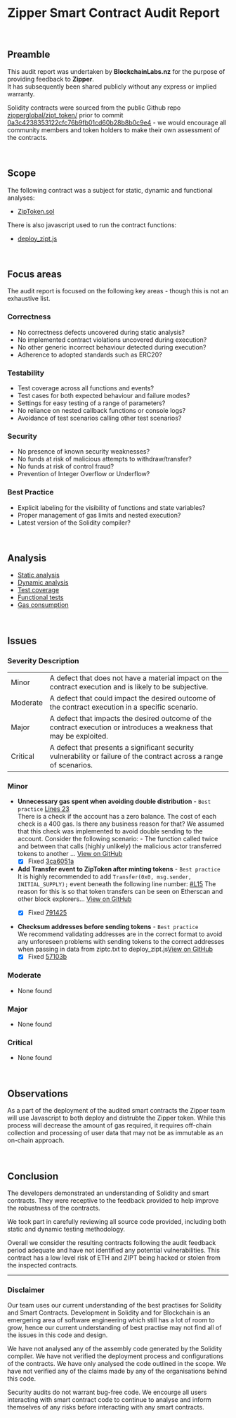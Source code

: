 # Zipper Smart Contract Audit Report
<br>

## Preamble
This audit report was undertaken by <b>BlockchainLabs.nz</b> for the purpose of providing feedback to <b>Zipper</b>. <br>It has subsequently been shared publicly without any express or implied warranty.

Solidity contracts were sourced from the public Github repo [zipperglobal/zipt_token/](https://github.com/zipperglobal/zipt_token) prior to commit [0a3c4238353122cfc76b9fb01cd60b28b8b0c9e4](https://github.com/zipperglobal/zipt_token/tree/0a3c4238353122cfc76b9fb01cd60b28b8b0c9e4) - we would encourage all community members and token holders to make their own assessment of the contracts.

<br>

## Scope
The following contract was a subject for static, dynamic and functional analyses:  

- [ZipToken.sol](https://github.com/zipperglobal/zipt_token/blob/0a3c4238353122cfc76b9fb01cd60b28b8b0c9e4/contracts/ZipToken.sol)
 
There is also javascript used to run the contract functions:

- [deploy_zipt.js](https://github.com/zipperglobal/zipt_token/blob/0a3c4238353122cfc76b9fb01cd60b28b8b0c9e4/deploy_zipt.js)

<br>

## Focus areas
The audit report is focused on the following key areas - though this is not an exhaustive list.


### Correctness
- No correctness defects uncovered during static analysis?
- No implemented contract violations uncovered during execution?
- No other generic incorrect behaviour detected during execution?
- Adherence to adopted standards such as ERC20?

### Testability
- Test coverage across all functions and events?
- Test cases for both expected behaviour and failure modes?
- Settings for easy testing of a range of parameters?
- No reliance on nested callback functions or console logs?
- Avoidance of test scenarios calling other test scenarios?

### Security
- No presence of known security weaknesses?
- No funds at risk of malicious attempts to withdraw/transfer?
- No funds at risk of control fraud?
- Prevention of Integer Overflow or Underflow?

### Best Practice
- Explicit labeling for the visibility of functions and state variables?
- Proper management of gas limits and nested execution?
- Latest version of the Solidity compiler?

<br>

## Analysis

- [Static analysis](static-analysis.md)
- [Dynamic analysis](dynamic-analysis.md)
- [Test coverage](test-coverage.md)
- [Functional tests](functional-tests.md)
- [Gas consumption](gas-consumption-report.md)

<br>

## Issues

### Severity Description
<table>
<tr>
	<td>Minor</td>
	<td>A defect that does not have a material impact on the contract execution and is likely to be subjective.</td>
</tr>
<tr>
	<td>Moderate</td>
	<td>A defect that could impact the desired outcome of the contract execution in a specific scenario.</td>
</tr>
<tr>
	<td>Major</td>
	<td> A defect that impacts the desired outcome of the contract execution or introduces a weakness that may be exploited.</td>
</tr>
<tr>
	<td>Critical</td>
	<td>A defect that presents a significant security vulnerability or failure of the contract across a range of scenarios.</td>
</tr>
</table>

### Minor
- **Unnecessary gas spent when avoiding double distribution** - `Best practice` [Lines 23](https://github.com/BlockchainLabsNZ/zipper-contracts/blob/f5fca30589042cffe83ee140c91ae6133de58ab5/contracts/ZipToken.sol#L23)<br>There is a check if the account has a zero balance. The cost of each check is a 400 gas. Is there any business reason for that? We assumed that this check was implemented to avoid double sending to the account. Consider the following scenario: - The function called twice and between that calls (highly unlikely) the malicious actor transferred tokens to another ... [View on GitHub](https://github.com/BlockchainLabsNZ/zipper-contracts/issues/2)
	- [x] Fixed [3ca6051a](https://github.com/zipperglobal/zipt_token/commit/3ca6051a9c3b2b6b50d5799297c8f91a838b81b3)

- **Add Transfer event to ZipToken after minting tokens** - `Best practice` <br>
It is highly recommended to add `Transfer(0x0, msg.sender, INITIAL_SUPPLY);` event beneath the following line number: [#L15](https://github.com/BlockchainLabsNZ/zipper-contracts/blob/master/contracts/ZipToken.sol#L15]) The reason for this is so that token transfers can be seen on Etherscan and other block explorers... [View on GitHub](https://github.com/BlockchainLabsNZ/zipper-contracts/issues/1)
  - [x] Fixed [791425](https://github.com/zipperglobal/zipt_token/commit/791425db4b95fbb21bda958aa81e2aa666335c8b)


- **Checksum addresses before sending tokens** - `Best practice` <br>
We recommend validating addresses are in the correct format to avoid any unforeseen problems with sending tokens to the correct addresses when passing in data from ziptc.txt to deploy_zipt.js[View on GitHub](https://github.com/BlockchainLabsNZ/zipper-contracts/issues/3)
  - [x] Fixed [57103b](https://github.com/zipperglobal/zipt_token/commit/57103b701e18614a13f5979d44c3657af515c5c0)
  
### Moderate
- None found

### Major
- None found

### Critical
- None found

<br>

## Observations
As a part of the deployment of the audited smart contracts the Zipper team will use Javascript to both deploy and distrubte the Zipper token. While this process will decrease the amount of gas required, it requires off-chain collection and processing of user data that may not be as immutable as an on-chain approach.  

<br>

## Conclusion
The developers demonstrated an understanding of Solidity and smart contracts. They were receptive to the feedback provided to help improve the robustness of the contracts.

We took part in carefully reviewing all source code provided, including both static and dynamic testing methodology. 

Overall we consider the resulting contracts following the audit feedback period adequate and have not identified any potential vulnerabilities. This contract has a low level risk of ETH and ZIPT being hacked or stolen from the inspected contracts.

<hr>

### Disclaimer

Our team uses our current understanding of the best practises for Solidity and Smart Contracts. Development in Solidity and for Blockchain is an emergering area of software engineering which still has a lot of room to grow, hence our current understanding of best practise may not find all of the issues in this code and design. 

We have not analysed any of the assembly code generated by the Solidity compiler. We have not verified the deployment process and configurations of the contracts. We have only analysed the code outlined in the scope. We have not verified any of the claims made by any of the organisations behind this code. 

Security audits do not warrant bug-free code. We encourge all users interacting with smart contract code to continue to analyse and inform themselves of any risks before interacting with any smart contracts.


